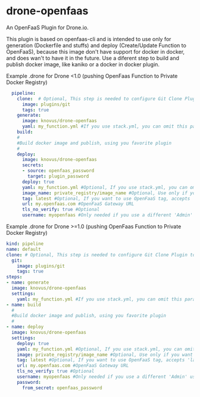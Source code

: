 # drone-openfaas

An OpenFaaS Plugin for Drone.io.

This plugin is based on openfaas-cli and is intended to use only for generation (Dockerfile and stuffs) and deploy (Create/Update Function to OpenFaaS), because this image don't have support for docker in docker, and does wan't to have it in the future.  Use a diferent step to build and publish docker image, like kaniko or a docker in docker plugin.

Example .drone for Drone <1.0 (pushing OpenFaas Function to Private Docker Registry)

```yaml
  pipeline:
    clone:  # Optional, This step is needed to configure Git Clone Plugin to fetch tags, to use with TAG parameter in OpenFaaS deploy.
      image: plugins/git
      tags: true
    generate:
      image: knovus/drone-openfaas
      yaml: my_function.yml #If you use stack.yml, you can omit this parameter
    build:
    #
    #Build docker image and publish, using you favorite plugin
    #
    deploy:
      image: knovus/drone-openfaas
      secrets:
      - source: openfaas_password
        target: plugin_password
      deploy: true
      yaml: my_function.yml #Optional, If you use stack.yml, you can omit this parameter
      image_name: private_registry/image_name #Optional, Use only if you want override config from .yml
      tag: latest #Optional, If you want to use OpenFaaS tag, accepts 'latest', 'sha', 'branch', or 'describe'
      url: my.openfaas.com #OpenFaaS Gateway URL
      tls_no_verify: true #Optional
      username: myopenfaas #Only needed if you use a different 'Admin' username
```

Example .drone for Drone >=1.0 (pushing OpenFaas Function to Private Docker Registry)

```yaml
kind: pipeline
name: default
clone: # Optional, This step is needed to configure Git Clone Plugin to fetch tags, to use with TAG parameter in OpenFaaS deploy.
  git:
    image: plugins/git
    tags: true
steps:
- name: generate
  image: knovus/drone-openfaas
  settings:
    yaml: my_function.yml #If you use stack.yml, you can omit this parameter
- name: build
  #
  #Build docker image and publish, using you favorite plugin
  #
- name: deploy
  image: knovus/drone-openfaas
  settings:
    deploy: true
    yaml: my_function.yml #Optional, If you use stack.yml, you can omit this parameter
    image: private_registry/image_name #Optional, Use only if you want override config from .yml
    tag: latest #Optional, If you want to use OpenFaaS tag, accepts 'latest', 'sha', 'branch', or 'describe'
    url: my.openfaas.com #OpenFaaS Gateway URL
    tls_no_verify: true #Optional
    username: myopenfaas #Only needed if you use a different 'Admin' username
    password:
      from_secret: openfaas_password
```